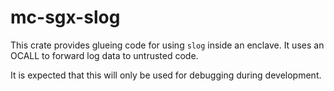 mc-sgx-slog
=========

This crate provides glueing code for using `slog` inside an enclave. It uses an OCALL to forward log data to untrusted code.

It is expected that this will only be used for debugging during development.

